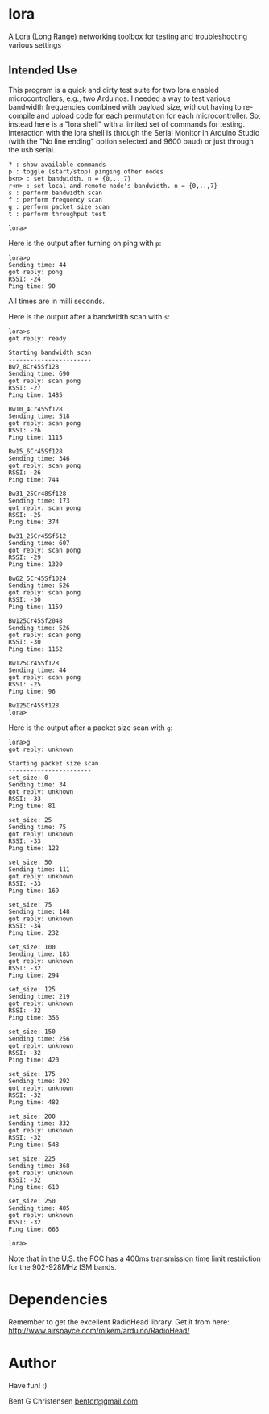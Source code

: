 # lora
A Lora (Long Range) networking toolbox for testing and troubleshooting various settings

## Intended Use
This program is a quick and dirty test suite for two lora enabled microcontrollers, e.g., two Arduinos. I needed a way to test various bandwidth frequencies combined with payload size, without having to re-compile and upload code for each permutation for each microcontroller. So, instead here is a "lora shell" with a limited set of commands for testing. Interaction with the lora shell is through the Serial Monitor in Arduino Studio (with the "No line ending" option selected and 9600 baud) or just through the usb serial.     

```
? : show available commands
p : toggle (start/stop) pinging other nodes
b<n> : set bandwidth. n = {0,..,7}
r<n> : set local and remote node's bandwidth. n = {0,..,7}
s : perform bandwidth scan
f : perform frequency scan
g : perform packet size scan
t : perform throughput test

lora>
```

Here is the output after turning on ping with `p`:

```
lora>p
Sending time: 44
got reply: pong
RSSI: -24
Ping time: 90
```

All times are in milli seconds.

Here is the output after a bandwidth scan with `s`:

```
lora>s
got reply: ready

Starting bandwidth scan
-----------------------
Bw7_8Cr45Sf128
Sending time: 690
got reply: scan pong
RSSI: -27
Ping time: 1485

Bw10_4Cr45Sf128
Sending time: 518
got reply: scan pong
RSSI: -26
Ping time: 1115

Bw15_6Cr45Sf128
Sending time: 346
got reply: scan pong
RSSI: -26
Ping time: 744

Bw31_25Cr48Sf128
Sending time: 173
got reply: scan pong
RSSI: -25
Ping time: 374

Bw31_25Cr45Sf512
Sending time: 607
got reply: scan pong
RSSI: -29
Ping time: 1320

Bw62_5Cr45Sf1024
Sending time: 526
got reply: scan pong
RSSI: -30
Ping time: 1159

Bw125Cr45Sf2048
Sending time: 526
got reply: scan pong
RSSI: -30
Ping time: 1162

Bw125Cr45Sf128
Sending time: 44
got reply: scan pong
RSSI: -25
Ping time: 96

Bw125Cr45Sf128
lora>
```

Here is the output after a packet size scan with `g`:


```
lora>g
got reply: unknown

Starting packet size scan
-----------------------
set_size: 0
Sending time: 34
got reply: unknown
RSSI: -33
Ping time: 81

set_size: 25
Sending time: 75
got reply: unknown
RSSI: -33
Ping time: 122

set_size: 50
Sending time: 111
got reply: unknown
RSSI: -33
Ping time: 169

set_size: 75
Sending time: 148
got reply: unknown
RSSI: -34
Ping time: 232

set_size: 100
Sending time: 183
got reply: unknown
RSSI: -32
Ping time: 294

set_size: 125
Sending time: 219
got reply: unknown
RSSI: -32
Ping time: 356

set_size: 150
Sending time: 256
got reply: unknown
RSSI: -32
Ping time: 420

set_size: 175
Sending time: 292
got reply: unknown
RSSI: -32
Ping time: 482

set_size: 200
Sending time: 332
got reply: unknown
RSSI: -32
Ping time: 548

set_size: 225
Sending time: 368
got reply: unknown
RSSI: -32
Ping time: 610

set_size: 250
Sending time: 405
got reply: unknown
RSSI: -32
Ping time: 663

lora>
```

Note that in the U.S. the FCC has a 400ms transmission time limit restriction for the 902-928MHz ISM bands. 

# Dependencies
Remember to get the excellent RadioHead library. Get it from here: http://www.airspayce.com/mikem/arduino/RadioHead/


# Author
Have fun! :)

Bent G Christensen <bentor@gmail.com>

